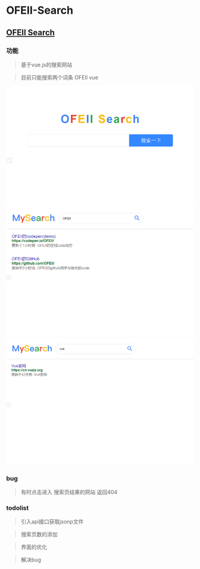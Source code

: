 # OFEII-Search
## [OFEII Search](https://ofeii.github.io/demo/welfare)
### 功能
>基于vue.js的搜索网站

>目前只能搜索两个词条 OFEII  vue

![img1](/images/search4.png)
![img2](/images/search2.png)
![img3](/images/search3.png)

### bug
>有时点击进入 搜索页结果的网站 返回404

### todolist
>引入api接口获取jsonp文件

>搜索页数的添加

>界面的优化

>解决bug


